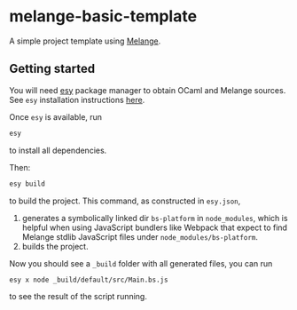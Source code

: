 # melange-basic-template

A simple project template using [Melange](https://github.com/melange-re/melange).

## Getting started

You will need [esy](https://esy.sh) package manager to obtain OCaml and Melange sources. See `esy` installation instructions [here](https://esy.sh/docs/en/getting-started.html#install-esy).

Once `esy` is available, run

```bash
esy
```

to install all dependencies.

Then:

```bash
esy build
```

to build the project. This command, as constructed in `esy.json`,

1. generates a symbolically linked dir `bs-platform` in `node_modules`, which is helpful when using JavaScript bundlers like Webpack that expect to find Melange stdlib JavaScript files under `node_modules/bs-platform`.
2. builds the project.

Now you should see a `_build` folder with all generated files, you can run

```bash
esy x node _build/default/src/Main.bs.js
```

to see the result of the script running.

